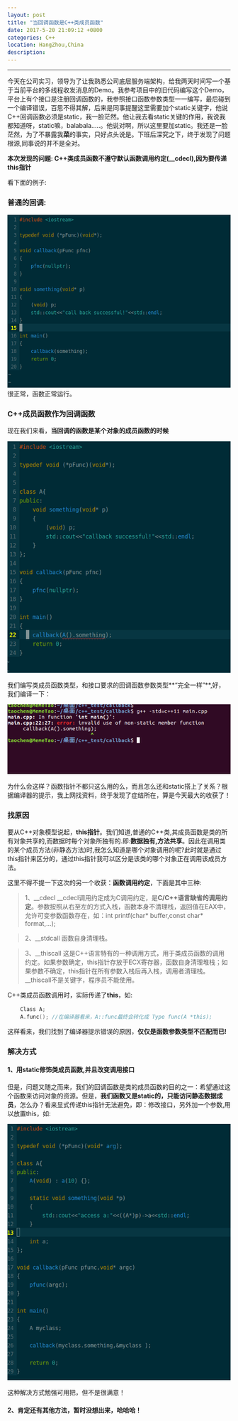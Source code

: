 ```yaml
---
layout: post
title: "当回调函数是C++类成员函数"
date: 2017-5-20 21:09:12 +0800
categories: C++
location: HangZhou,China
description:
---
```

---
今天在公司实习，领导为了让我熟悉公司底层服务端架构，给我两天时间写一个基于当前平台的多线程收发消息的Demo。我参考项目中的旧代码编写这个Demo，平台上有个接口是注册回调函数的，我参照接口函数参数类型一一编写，最后碰到一个编译错误，百思不得其解，后来是同事提醒这里需要加个static关键字，他说C++回调函数必须是static，我一脸茫然。他让我去看static关键的作用，我说我都知道呀，static嘛，balabala.....。他说对啊，所以这里要加static。我还是一脸茫然，为了不暴露我**菜**的事实，只好点头说是。下班后深究之下，终于发现了问题根源,同事说的并不是全对。

**本次发现的问题: C++类成员函数不遵守默认函数调用约定(__cdecl),因为要传递this指针**

看下面的例子:
### 普通的回调:
![普通回调函数](../material/CALLBACK/normal_callback.png)
很正常，函数正常运行。
### C++成员函数作为回调函数

现在我们来看，**当回调的函数是某个对象的成员函数的时候**

![C++回调](../material/CALLBACK/class_memberfunction.png)

我们编写类成员函数类型，和接口要求的回调函数参数类型**“完全一样”**,好，我们编译一下：

![C++回调编译结果](../material/CALLBACK/compile_error.png)

为什么会这样？函数指针不都只这么用的么，而且怎么还和static搭上了关系？根据编译器的提示，我上网找资料，终于发现了症结所在，算是今天最大的收获了！

### 找原因
要从C++对象模型说起，**this指针**。我们知道,普通的C++类,其成员函数是类的所有对象共享的,而数据时每个对象所独有的.即:**数据独有,方法共享**。因此在调用类的某个成员方法(非静态方法)时,我怎么知道是哪个对象调用的呢?此时就是通过this指针来区分的，通过this指针我可以区分是该类的哪个对象正在调用该成员方法。

这里不得不提一下这次的另一个收获：**函数调用约定**，下面是其中三种:

> 1、__cdecl
    __cdecl调用约定成为C调用约定，是**C/C++语言缺省的调用约定**。参数按照从右至左的方式入栈，函数本身不清理栈，返回值在EAX中，允许可变参数函数存在，如：int printf(char* buffer,const char* format,...);

> 2、__stdcall 函数自身清理栈。

>  3、__thiscall 这是C++语言特有的一种调用方式，用于类成员函数的调用约定。如果参数确定，this指针存放于ECX寄存器，函数自身清理堆栈；如果参数不确定，this指针在所有参数入栈后再入栈，调用者清理栈。__thiscall不是关键字，程序员不能使用。

C++类成员函数调用时，实际传递了**this**，如:

```c++
    Class A;
    A.func(); //在编译器看来，A::func最终会转化成 Type func(A *this);
```

这样看来，我们找到了编译器提示错误的原因，**仅仅是函数参数类型不匹配而已!**

### 解决方式
#### 1、用static修饰类成员函数,并且改变调用接口

但是，问题又随之而来，我们的回调函数是类的成员函数的目的之一：希望通过这个函数来访问对象的资源。但是，**我们函数又是static的，只能访问静态数据成员**，怎么办？看来显式传递this指针无法避免，即：修改接口，另外加一个参数,用以放置this，如:

![静态解决方式](../material/CALLBACK/static_solution.png)

这种解决方式勉强可用把，但不是很满意！

#### 2、肯定还有其他方法，暂时没想出来，哈哈哈！

